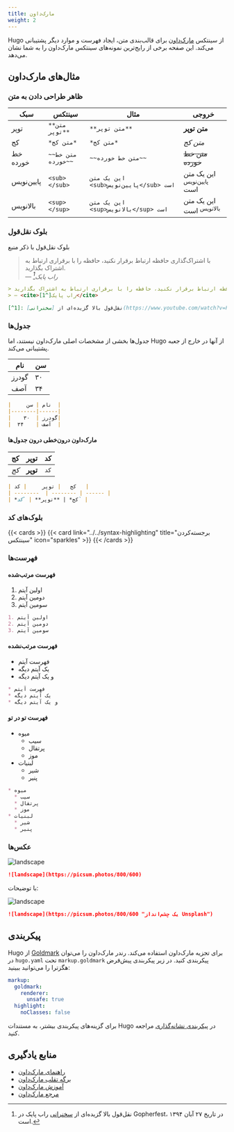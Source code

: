 ```yaml
---
title: مارک‌داون
weight: 2
---
```


Hugo از سینتکس [مارک‌داون](https://en.wikipedia.org/wiki/Markdown) برای قالب‌بندی متن، ایجاد فهرست و موارد دیگر پشتیبانی می‌کند. این صفحه برخی از رایج‌ترین نمونه‌های سینتکس مارک‌داون را به شما نشان می‌دهد.

<!--more-->

## مثال‌های مارک‌داون

### ظاهر طراحی دادن به متن

| سبک   | سینتکس     | مثال   | خروجی   |
| --------  | -------- | ------ | ------ |
| توپر | `**متن توپر**` | `**متن توپر**` | **متن توپر** |
| کج | `*متن کج*` | `*متن کج*` | *متن کج* |
| خط خورده | `~~متن خط خورده~~` | `~~متن خط خورده~~` | ~~متن خط خورده~~ |
| پایین‌نویس | `<sub></sub>` | `این یک متن <sub>پایین‌نویس</sub> است` | این یک متن <sub>پایین‌نویس</sub> است |
| بالانویس | `<sup></sup>` | `این یک متن <sup>بالانویس</sup> است` | این یک متن <sup>بالانویس</sup> است |

### بلوک نقل‌قول

بلوک نقل‌قول با ذکر منبع

> با اشتراک‌گذاری حافظه ارتباط برقرار نکنید، حافظه را با برقراری ارتباط به اشتراک بگذارید.<br>
> — <cite>راب پایک[^1]</cite>

[^1]: نقل‌قول بالا گزیده‌ای از [سخنرانی](https://www.youtube.com/watch?v=PAAkCSZUG1c) راب پایک در Gopherfest، در تاریخ ۲۷ آبان ۱۳۹۴ است.

```markdown {filename=Markdown}
> با اشتراک‌گذاری حافظه ارتباط برقرار نکنید، حافظه را با برقراری ارتباط به اشتراک بگذارید.<br>
> — <cite>راب پایک[^1]</cite>

[^1]: نقل‌قول بالا گزیده‌ای از [سخنرانی](https://www.youtube.com/watch?v=PAAkCSZUG1c) راب پایک در Gopherfest، در تاریخ ۲۷ آبان ۱۳۹۴ است.
```

### جدول‌ها

جدول‌ها بخشی از مشخصات اصلی مارک‌داون نیستند، اما Hugo از آنها در خارج از جعبه پشتیبانی می‌کند.

|     نام | سن  |
|--------|------|
|    گودرز |  ۳۰|
|  آصف |    ۳۴  |

```markdown {filename=Markdown}
|     نام | سن  |
|--------|------|
|    گودرز |  ۳۰|
|  آصف |    ۳۴  |
```

#### مارک‌داون درون‌خطی درون جدول‌ها

| کج   | توپر     | کد   |
| --------  | -------- | ------ |
| *کج* | **توپر** | `کد` |

```markdown {filename=Markdown}
| کج   | توپر     | کد   |
| --------  | -------- | ------ |
| *کج* | **توپر** | `کد` |
```

### بلوک‌های کد

{{< cards >}}
  {{< card link="../../syntax-highlighting" title="برجسته‌کردن سینتکس" icon="sparkles" >}}
{{< /cards >}}

### فهرست‌ها

#### فهرست مرتب‌شده

1. اولین آیتم
2. دومین آیتم
3. سومین آیتم

```markdown {filename=Markdown}
1. اولین آیتم
2. دومین آیتم
3. سومین آیتم
```

#### فهرست مرتب‌نشده

* فهرست آیتم
* یک آیتم دیگه
* و یک آیتم دیگه

```markdown {filename=Markdown}
* فهرست آیتم
* یک آیتم دیگه
* و یک آیتم دیگه
```

#### فهرست تو در تو

* میوه
  * سیب
  * پرتقال
  * موز
* لبنیات
  * شیر
  * پنیر

```markdown {filename=Markdown}
* میوه
  * سیب
  * پرتقال
  * موز
* لبنیات
  * شیر
  * پنیر
```

### عکس‌ها

![landscape](https://picsum.photos/800/600)

```markdown {filename=Markdown}
![landscape](https://picsum.photos/800/600)
```

با توضیحات:

![landscape](https://picsum.photos/800/600 "یک چشم‌انداز Unsplash")

```markdown {filename=Markdown}
![landscape](https://picsum.photos/800/600 "یک چشم‌انداز Unsplash")
```

## پیکربندی

Hugo از [Goldmark](https://github.com/yuin/goldmark) برای تجزیه مارک‌داون استفاده می‌کند.
 رندر مارک‌داون را می‌توان در `hugo.yaml` تحت `markup.goldmark` پیکربندی کنید.
 در زیر پیکربندی پیش‌فرض هگزترا را می‌توانید ببینید:

```yaml {filename="hugo.yaml"}
markup:
  goldmark:
    renderer:
      unsafe: true
  highlight:
    noClasses: false
```

برای گزینه‌های پیکربندی بیشتر، به مستندات Hugo در [پیکربندی نشانه‌گذاری](https://gohugo.io/getting-started/configuration-markup/) مراجعه کنید.

## منابع یادگیری

* [راهنمای مارک‌داون](https://www.markdownguide.org/)
* [برگه تقلب مارک‌داون](https://github.com/adam-p/markdown-here/wiki/Markdown-Cheatsheet)
* [آموزش مارک‌داون](https://www.markdowntutorial.com/)
* [مرجع مارک‌داون](https://commonmark.org/help/)
